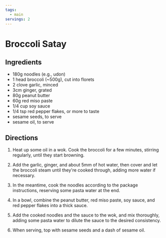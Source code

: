 ```yaml
---
tags:
  - main
servings: 2
---
```


# Broccoli Satay

## Ingredients

- 180g noodles (e.g., udon)
- 1 head broccoli (~500g), cut into florets
- 2 clove garlic, minced
- 3cm ginger, grated
- 80g peanut butter
- 60g red miso paste
- 1/4 cup soy sauce
- 1/4 tsp red pepper flakes, or more to taste
- sesame seeds, to serve
- sesame oil, to serve

## Directions

1. Heat up some oil in a wok. Cook the broccoli for a few minutes, stirring regularly, until they start browning.

2. Add the garlic, ginger, and about 5mm of hot water, then cover and let the broccoli steam until they're cooked through, adding more water if necessary.

3. In the meantime, cook the noodles according to the package instructions, reserving some pasta water at the end.

4. In a bowl, combine the peanut butter, red miso paste, soy sauce, and red pepper flakes into a thick sauce.

5. Add the cooked noodles and the sauce to the wok, and mix thoroughly, adding some pasta water to dilute the sauce to the desired consistency.

6. When serving, top with sesame seeds and a dash of sesame oil.
